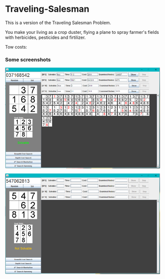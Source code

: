 # Traveling-Salesman

This is a version of the Traveling Salesman Problem.

You make your living as a crop duster, flying a plane to spray farmer's fields with herbicides, pesticides and firtilizer.

Tow costs: 


### Some screenshots
![](/screenshots/8puzzle.png?raw=true)

![](/screenshots/8puzzle1.png?raw=true)
